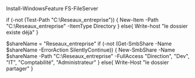 Install-WindowsFeature FS-FileServer


if (-not (Test-Path "C:\Reseaux_entreprise")) {
    New-Item -Path "C:\Reseaux_entreprise" -ItemType Directory
}
else{
	Write-host "le dossier existe déjà"
}

$shareName = "Reseaux_entreprise"
if (-not (Get-SmbShare -Name $shareName -ErrorAction SilentlyContinue)) {
    New-SmbShare -Name $shareName -Path "C:\Reseaux_entreprise" -FullAccess "Direction", "Dev", "IT", "Comptabilité", "Administrateur"
}
else{
    Write-Host "le dossier partager"
}